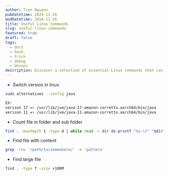 ```yaml
---
author: Tien Nguyen
pubDatetime: 2024-11-26
modDatetime: 2024-11-26
title: Useful Linux Commands
slug: useful-linux-commands
featured: true
draft: false
tags:
  - docs
  - bash
  - trick
  - debug
  - devops
description: Discover a selection of essential Linux commands that can boost your productivity and streamline your workflow.
---
```


- Switch version in linux
```bash
sudo alternatives --config java

EX:
verison 17 => /usr/lib/jvm/java-17-amazon-corretto.aarch64/bin/java
verison 11 => /usr/lib/jvm/java-11-amazon-corretto.aarch64/bin/java
```
- Count file in folder and sub folder
```bash
find . -maxdepth 1 -type d | while read -r dir do printf "%s:\t" "$dir"; find "$dir" -type f | wc -l; done
```
- Find file with content
```bash
grep -rnw '/path/to/somewhere/' -e 'pattern'
```
- Find large file
```bash
find . -type f -size +100M
```